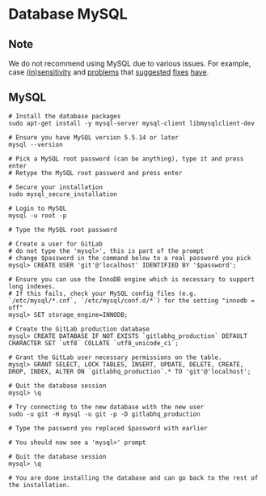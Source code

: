 # Database MySQL

## Note

We do not recommend using MySQL due to various issues. For example, case [(in)sensitivity](https://dev.mysql.com/doc/refman/5.0/en/case-sensitivity.html) and [problems](http://bugs.mysql.com/bug.php?id=65830) that [suggested](http://bugs.mysql.com/bug.php?id=50909) [fixes](http://bugs.mysql.com/bug.php?id=65830) [have](http://bugs.mysql.com/bug.php?id=63164).

## MySQL

    # Install the database packages
    sudo apt-get install -y mysql-server mysql-client libmysqlclient-dev
    
    # Ensure you have MySQL version 5.5.14 or later
    mysql --version

    # Pick a MySQL root password (can be anything), type it and press enter
    # Retype the MySQL root password and press enter

    # Secure your installation
    sudo mysql_secure_installation

    # Login to MySQL
    mysql -u root -p

    # Type the MySQL root password

    # Create a user for GitLab
    # do not type the 'mysql>', this is part of the prompt
    # change $password in the command below to a real password you pick
    mysql> CREATE USER 'git'@'localhost' IDENTIFIED BY '$password';

    # Ensure you can use the InnoDB engine which is necessary to support long indexes.
    # If this fails, check your MySQL config files (e.g. `/etc/mysql/*.cnf`, `/etc/mysql/conf.d/*`) for the setting "innodb = off"
    mysql> SET storage_engine=INNODB;
    
    # Create the GitLab production database
    mysql> CREATE DATABASE IF NOT EXISTS `gitlabhq_production` DEFAULT CHARACTER SET `utf8` COLLATE `utf8_unicode_ci`;

    # Grant the GitLab user necessary permissions on the table.
    mysql> GRANT SELECT, LOCK TABLES, INSERT, UPDATE, DELETE, CREATE, DROP, INDEX, ALTER ON `gitlabhq_production`.* TO 'git'@'localhost';

    # Quit the database session
    mysql> \q

    # Try connecting to the new database with the new user
    sudo -u git -H mysql -u git -p -D gitlabhq_production

    # Type the password you replaced $password with earlier

    # You should now see a 'mysql>' prompt

    # Quit the database session
    mysql> \q

    # You are done installing the database and can go back to the rest of the installation.

